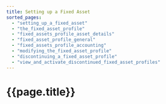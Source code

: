 ```yaml
---
title: Setting up a Fixed Asset
sorted_pages:
  - "setting_up_a_fixed_asset"
  - "the_fixed_asset_profile"
  - "fixed_assets_profile_asset_details"
  - "fixed_asset_profile_general"
  - "fixed_assets_profile_accounting"
  - "modifying_the_fixed_asset_profile"
  - "discontinuing_a_fixed_asset_profile"
  - "view_and_activate_discontinued_fixed_asset_profiles"
---
```

# {{page.title}}
